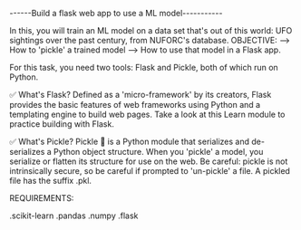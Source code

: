 ------Build a flask web app to use a ML model-----------

In this, you will train an ML model on a data set that's out of this world: UFO sightings over the past century, from NUFORC's database.
OBJECTIVE:
      -->  How to 'pickle' a trained model
      -->  How to use that model in a Flask app.
      
For this task, you need two tools: Flask and Pickle, both of which run on Python.

✅ What's Flask? Defined as a 'micro-framework' by its creators, Flask provides the basic features of web frameworks using Python and a templating engine to build web pages. Take a look at this Learn module to practice building with Flask.

✅ What's Pickle? Pickle 🥒 is a Python module that serializes and de-serializes a Python object structure. When you 'pickle' a model, you serialize or flatten its structure for use on the web. Be careful: pickle is not intrinsically secure, so be careful if prompted to 'un-pickle' a file. A pickled file has the suffix .pkl.

REQUIREMENTS:

  .scikit-learn
  .pandas
  .numpy
  .flask
